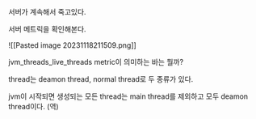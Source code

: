 서버가 계속해서 죽고있다.

서버 메트릭을 확인해본다.

![[Pasted image 20231118211509.png]]

jvm_threads_live_threads metric이 의미하는 바는 뭘까?

thread는 deamon thread, normal thread로 두 종류가 있다.

jvm이 시작되면 생성되는 모든 thread는 main thread를 제외하고 모두 deamon thread이다. (역)

